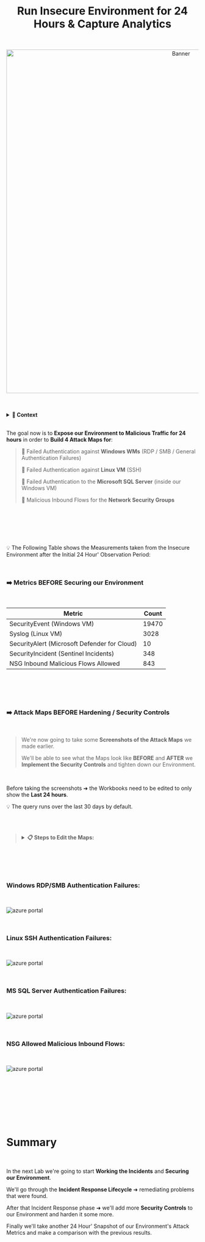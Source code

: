 <br>

<h1 align="center">Run Insecure Environment for 24 Hours & Capture Analytics</h1>

<br>

<p align="center">
<img width="900" src="https://github.com/user-attachments/assets/e874e594-c69f-439f-90e7-d588ba7841c8" alt="Banner"/>

<br>

<br>

<br>

  <details close> 
  
**<summary> 📝 Context</summary>**

<br>

The next thing we're going to do is just let our Environment sit as it is right now ➜ with everything Running in an Insecure Way.

We're going to let it run like that for 24 hours.

And then we'll come back after a day and **Take a Snapshot of the last 24 hours**.

We're going to record how many of the following Logs we had in the last 24 hours:

- ```SecurityEvent```
- ```Syslog```
- ```SecurityAlert```
- ```SecurityIncident```
- ```AzureNetworkAnalytics_CL```

<br>

After that,we'll start addressing a few of the Incidents and Lockdown our Environment quite a bit.

We'll do this by Practicing Security and **Implementing Security Controls**.

Finally, when our Environment is sufficiently Secured ➜ we're going to wait another 24 Hours and **Take another Snapshot then**.

We'll compare the 2 Environments to show what impact **Implementing Security Control** can had in our Environment.

  </details>

<br>


The goal now is to **Expose our Environment to Malicious Traffic for 24 hours** in order to **Build 4 Attack Maps for**:

> 🔹 Failed Authentication against **Windows WMs** (RDP / SMB / General Authentication Failures)
> 
> 🔹 Failed Authentication against **Linux VM** (SSH)
> 
> 🔹 Failed Authentication to the **Microsoft SQL Server** (inside our Windows VM)
>
> 🔹 Malicious Inbound Flows for the **Network Security Groups**
> 
> 

<br>

<h2></h2>

<br>

<br>

💡 The Following Table shows the Measurements taken from the Insecure Environment after the Initial 24 Hour' Observation Period:

<br>

### ➡️ Metrics BEFORE Securing our Environment

<br>

| Metric                   | Count
| ------------------------ | -----
| SecurityEvent (Windows VM)            | 19470
| Syslog (Linux VM)                   | 3028
| SecurityAlert (Microsoft Defender for Cloud)            | 10
| SecurityIncident (Sentinel Incidents)        | 348
| NSG Inbound Malicious Flows Allowed | 843

<br>

<h2></h2>

<br>

### ➡️ Attack Maps BEFORE Hardening / Security Controls

<br>

> We're now going to take some **Screenshots of the Attack Maps** we made earlier.
> 
> We'll be able to see what the Maps look like **BEFORE** and **AFTER** we **Implement the Security Controls** and tighten down our Environment.

<br>

Before taking the screenshots ➜ the Workbooks need to be edited to only show the **Last 24 hours**.

💡 The query runs over the last 30 days by default.

<br>

<br>

>   <details close> 
>   
> **<summary> 📋 Steps to Edit the Maps:</summary>**
> 
> <br>
> 
> From inside the **Workbook** ➜ click on ✏️ **Edit** 
> 
> <br>
> 
> ![azure portal](https://github.com/user-attachments/assets/d42567b3-d717-466b-a98e-a7c98062dfa3)
> 
> <br>
> 
> Then go all the way down and to the right ➜ click the **↑ Edit** button
> 
> <br>
> 
> ![azure portal](https://github.com/user-attachments/assets/44ef059e-e7a7-48f4-b6de-1a6f63bb87ab)
> 
> <br>
> 
> Change the **Time Range** to ```Last 24 hours```
> 
> <br>
> 
> ![azure portal](https://github.com/user-attachments/assets/44ef059e-e7a7-48f4-b6de-1a6f63bb87ab)
> 
> <br>
> 
> Finally ➜ click 📒**Done Editing**
> 
> <br>
> 
> ![azure portal](https://github.com/user-attachments/assets/d70ed30f-7bde-4e90-8e45-c4e5ea86a2d0)
> 
> <br>
> 
>   </details>

<br>

<h2></h2>

<br>

### Windows RDP/SMB Authentication Failures:

<br>

![azure portal](https://github.com/user-attachments/assets/e892d644-b7ba-4f0a-b5b4-869a195a725c)

<br>

### Linux SSH Authentication Failures:

<br>

![azure portal](https://github.com/user-attachments/assets/04c1e583-c9b4-45d8-9ef1-cc91baf91b7f)

<br>

### MS SQL Server Authentication Failures:

<br>

![azure portal](https://github.com/user-attachments/assets/10d0922f-149a-4280-b0e8-7c1d4c0be0fc)

<br>

### NSG Allowed Malicious Inbound Flows:

<br>

![azure portal](https://github.com/user-attachments/assets/10d0922f-149a-4280-b0e8-7c1d4c0be0fc)

<br>

  </details>

<h2></h2>

<br>

<br>

<br>

<br>

# Summary

<br>

In the next Lab we're going to start **Working the Incidents** and **Securing our Environment**.

We'll go through the **Incident Response Lifecycle** ➜ remediating problems that were found.

After that Incident Response phase ➜ we'll add more **Security Controls** to our Environment and harden it some more.

Finally we'll take another 24 Hour' Snapshot of our Environment's Attack Metrics and make a comparison with the previous results.

<br />

<br />

<br />  

<br /> 

<br />

<br />  

<br /> 

<br />

<br />

 
